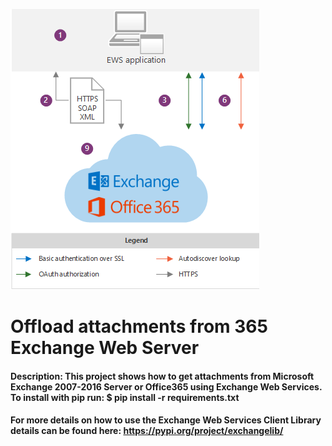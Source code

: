 ![alt text](/images/ews_architecture.png)

# Offload attachments from 365 Exchange Web Server

#### Description: This project shows how to get attachments from Microsoft Exchange 2007-2016 Server or Office365 using Exchange Web Services.  To install with pip run:  $ pip install -r requirements.txt

#### For more details on how to use the Exchange Web Services Client Library details can be found here: https://pypi.org/project/exchangelib/



